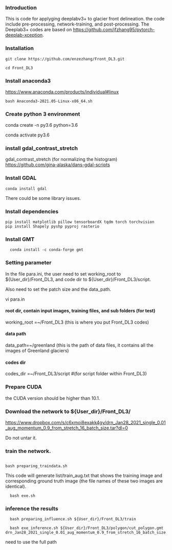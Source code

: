 ### Introduction

This is code for applyging deeplabv3+ to glacier front delineation. the code include pre-processing, network-training, and post-processing. The Deeplab3+ codes are based on https://github.com/jfzhang95/pytorch-deeplab-xception.

### Installation
  ```Shell
  git clone https://github.com/enzezhang/Front_DL3.git

  cd Front_DL3
  ```
### Install anaconda3

https://www.anaconda.com/products/individual#linux

```Shell
bash Anaconda3-2021.05-Linux-x86_64.sh
```

### Create python 3 environment 

conda create -n py3.6 python=3.6

conda activate py3.6


### install gdal_contrast_stretch 

gdal_contrast_stretch (for normalizing the histogram)
 https://github.com/gina-alaska/dans-gdal-scripts


### Install GDAL

```Shell
conda install gdal
```
There could be some library issues.
### Install dependencies
  ```Shell
  pip install matplotlib pillow tensorboardX tqdm torch torchvision
  pip install Shapely pyshp pyproj rasterio
  ```
### Install GMT
```Shell
  conda install -c conda-forge gmt
```
### Setting parameter

In the file para.ini, the user need to set working_root to ${User_dir}/Front_DL3, and code dir to ${User_dir}/Front_DL3/script.

Also need to set the patch size and the data_path.

vi para.in

#### root dir, contain input images, training files, and sub folders (for test)

working_root =~/Front_DL3  (this is where you put Front_DL3 codes)
#### data path
data_path=~/greenland (this is the path of data files, it contains all the images of Greenland glaciers)
#### codes dir
codes_dir =~/Front_DL3/script #(for script folder within Front_DL3)

### Prepare CUDA

the CUDA version should be higher than 10.1.

###

### Download the network to ${User_dir}/Front_DL3/

https://www.dropbox.com/s/c6xmoi8exakk4gy/drn_Jan28_2021_single_0.01_aug_momentum_0.9_from_stretch_16_batch_size.tar?dl=0

Do not untar it.
###


### train the network.
  ```Shell
 
  bash preparing_traindata.sh
  ```
  This code will generate list/train_aug.txt that shows the training image and corresponding ground truth image (the file names of these two images are identical). 
``` Shell
  bash exe.sh
  ```
### inference the results
```Shell
  bash preparing_influence.sh ${User_dir}/Front_DL3/train

  bash exe_inference.sh ${User_dir}/Front_DL3/polygon/cut_polygon.gmt drn_Jan28_2021_single_0.01_aug_momentum_0.9_from_stretch_16_batch_size.tar
```
need to use the full path
